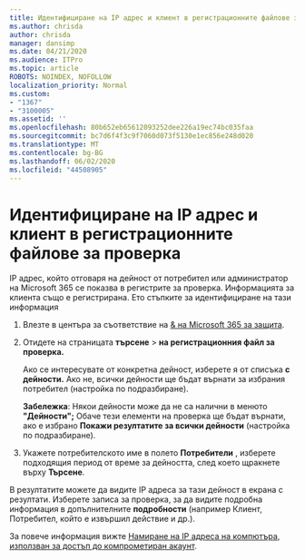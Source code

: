 ```yaml
---
title: Идентифициране на IP адрес и клиент в регистрационните файлове за проверка
ms.author: chrisda
author: chrisda
manager: dansimp
ms.date: 04/21/2020
ms.audience: ITPro
ms.topic: article
ROBOTS: NOINDEX, NOFOLLOW
localization_priority: Normal
ms.custom:
- "1367"
- "3100005"
ms.assetid: ''
ms.openlocfilehash: 80b652eb65612093252dee226a19ec74bc035faa
ms.sourcegitcommit: bc7d6f4f3c9f7060d073f5130e1ec856e248d020
ms.translationtype: MT
ms.contentlocale: bg-BG
ms.lasthandoff: 06/02/2020
ms.locfileid: "44508905"
---
```

# <a name="identify-ip-address-and-client-in-audit-logs"></a>Идентифициране на IP адрес и клиент в регистрационните файлове за проверка

IP адрес, който отговаря на дейност от потребител или администратор на Microsoft 365 се показва в регистрите за проверка. Информацията за клиента също е регистрирана. Ето стъпките за идентифициране на тази информация

1. Влезте в центъра за съответствие на [& на Microsoft 365 за защита](https://protection.office.com/).

2. Отидете на страницата **търсене**  >  **на регистрационния файл за проверка.**

   Ако се интересувате от конкретна дейност, изберете я от списъка **с дейности.** Ако не, всички дейности ще бъдат върнати за избрания потребител (настройка по подразбиране).

   **Забележка**: Някои дейности може да не са налични в менюто **"Дейности";** Обаче тези елементи на проверка ще бъдат върнати, ако е избрано **Покажи резултатите за всички дейности** (настройка по подразбиране).

3. Укажете потребителското име в полето **Потребители** , изберете подходящия период от време за дейността, след което щракнете върху **Търсене**.

В резултатите можете да видите IP адреса за тази дейност в екрана с резултати. Изберете записа за проверка, за да видите подробна информация в допълнителните **подробности** (например Клиент, Потребител, който е извършил действие и др.).

За повече информация вижте [Намиране на IP адреса на компютъра, използван за достъп до компрометиран акаунт](https://docs.microsoft.com/microsoft-365/compliance/auditing-troubleshooting-scenarios#find-the-ip-address-of-the-computer-used-to-access-a-compromised-account).

